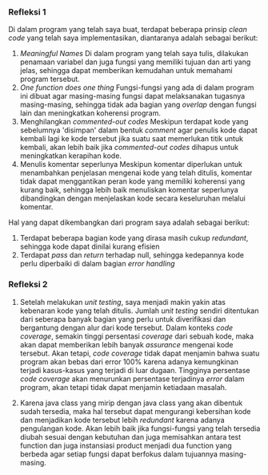 ### Refleksi 1
Di dalam program yang telah saya buat, terdapat beberapa prinsip _clean code_ yang telah saya implementasikan, diantaranya adalah sebagai berikut:

1. _Meaningful Names_
   Di dalam program yang telah saya tulis, dilakukan penamaan variabel dan juga fungsi yang memiliki tujuan dan arti yang jelas, sehingga dapat memberikan kemudahan untuk memahami program tersebut.
2. _One function does one thing_
   Fungsi-fungsi yang ada di dalam program ini dibuat agar masing-masing fungsi dapat melaksanakan tugasnya masing-masing, sehingga tidak ada bagian yang _overlap_ dengan fungsi lain dan meningkatkan koherensi program.
3. Menghilangkan _commented-out codes_
   Meskipun terdapat kode yang sebelumnya 'disimpan' dalam bentuk _comment_ agar penulis kode dapat kembali lagi ke kode tersebut jika suatu saat memerlukan titik untuk kembali, akan lebih baik jika _commented-out codes_ dihapus untuk meningkatkan kerapihan kode.
4. Menulis komentar seperlunya
   Meskipun komentar diperlukan untuk menambahkan penjelasan mengenai kode yang telah ditulis, komentar tidak dapat menggantikan peran kode yang memiliki koherensi yang kurang baik, sehingga lebih baik menuliskan komentar seperlunya dibandingkan dengan menjelaskan kode secara keseluruhan melalui komentar.

Hal yang dapat dikembangkan dari program saya adalah sebagai berikut:
1. Terdapat beberapa bagian kode yang dirasa masih cukup _redundant_, sehingga kode dapat dinilai kurang efisien
2. Terdapat _pass_ dan _return_ terhadap null, sehingga kedepannya kode perlu diperbaiki di dalam bagian _error handling_


### Refleksi 2

1. Setelah melakukan _unit testing_, saya menjadi makin yakin atas kebenaran kode yang telah ditulis. Jumlah _unit testing_ sendiri ditentukan dari seberapa banyak bagian yang perlu untuk diverifikasi dan bergantung dengan alur dari kode tersebut. Dalam konteks _code coverage_, semakin tinggi persentasi _coverage_ dari sebuah kode, maka akan dapat memberikan lebih banyak _assurance_ mengenai kode tersebut. Akan tetapi, _code coverage_ tidak dapat menjamin bahwa suatu program akan bebas dari error 100% karena adanya kemungkinan terjadi kasus-kasus yang terjadi di luar dugaan. Tingginya persentase _code coverage_ akan menurunkan persentase terjadinya _error_ dalam program, akan tetapi tidak dapat menjamin ketiadaan masalah.

2. Karena java class yang mirip dengan java class yang akan dibentuk sudah tersedia, maka hal tersebut dapat mengurangi kebersihan kode dan menjadikan kode tersebut lebih _redundant_ karena adanya pengulangan kode.  Akan lebih baik jika fungsi-fungsi yang telah tersedia diubah sesuai dengan kebutuhan dan juga memisahkan antara test function dan juga instansiasi product menjadi dua function yang berbeda agar setiap fungsi dapat berfokus dalam tujuannya masing-masing.
